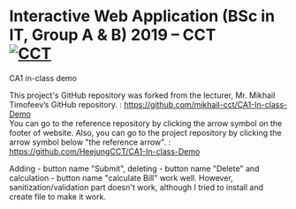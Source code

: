 # Interactive Web Application (BSc in IT, Group A & B) 2019 – CCT<br/>[![CCT](https://www.cct.ie/wp-content/themes/hdcct/img/atoms/logo.jpg)](http://cct.ie)

CA1 in-class demo

This project's GitHub repository was forked from the lecturer, Mr. Mikhail Timofeev’s GitHub repository.
: https://github.com/mikhail-cct/CA1-In-class-Demo  
You can go to the reference repository by clicking the arrow symbol on the footer of website.
Also, you can go to the project repository by clicking the arrow symbol below "the reference arrow".
: https://github.com/HeejungCCT/CA1-In-class-Demo 

Adding - button name "Submit", deleting - button name "Delete" and calculation - button name "calculate Bill" work well.
However, sanitization/validation part doesn't work, although I tried to install and create file to make it work.
